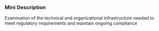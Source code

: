 ### Mini Description

Examination of the technical and organizational infrastructure needed to meet regulatory requirements and maintain ongoing compliance
